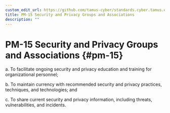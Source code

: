 ```yaml
---
custom_edit_url: https://github.com/tamus-cyber/standards.cyber.tamus.edu/tree/main/content/tamus.edu/TAMUS_profile.xml
title: PM-15 Security and Privacy Groups and Associations
description: ""
---
```


# PM-15 Security and Privacy Groups and Associations {#pm-15}

a. To facilitate ongoing security and privacy education and training for organizational personnel;

b. To maintain currency with recommended security and privacy practices, techniques, and technologies; and

c. To share current security and privacy information, including threats, vulnerabilities, and incidents.


